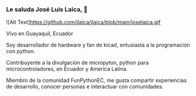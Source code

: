 ### Le saluda José Luis Laica, 👋

![Alt Text]https://github.com/jlaica/jlaica/blob/main/joselaica.gif

Vivo en Guayaquil, Ecuador

Soy desarrollador de hardware y fan de kicad, entusiasta a la programación con python.

Contribuyente a la divulgación de micropyton, python para microcontroladores, en Ecuador y America Latina.

Miembro de la comunidad FunPythonEC, me gusta compartir experiencias de desarrollo, conocer personas e interactuar con comunidades. 
